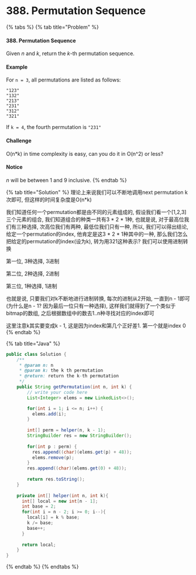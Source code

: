 # 388. Permutation Sequence

{% tabs %}
{% tab title="Problem" %}
#### 388. Permutation Sequence

Given _n_ and _k_, return the _k_-th permutation sequence.

#### Example

For `n = 3`, all permutations are listed as follows:

```text
"123"
"132"
"213"
"231"
"312"
"321"
```

If `k = 4`, the fourth permutation is `"231"`

#### Challenge

O\(n\*k\) in time complexity is easy, can you do it in O\(n^2\) or less?

#### Notice

_n_ will be between 1 and 9 inclusive.
{% endtab %}

{% tab title="Solution" %}
理论上来说我们可以不断地调用next permutation k次即可, 但这样的时间复杂度是O\(n\*k\)

我们知道任何一个permutation都是由不同的元素组成的, 假设我们看一个\[1,2,3\]三个元素的组合, 我们知道组合的种类一共有3 \* 2 \* 1种, 也就是说, 对于最高位我们有三种选择, 次高位我们有两种, 最低位我们只有一种, 所以, 我们可以得出结论, 给定一个permutation的index, 他肯定是这3 \* 2 \* 1种其中的一种, 那么我们怎么把给定的permutation的index\(设为k\), 转为用321这种表示? 我们可以使用进制转换

第一位, 3种选择, 3进制

第二位, 2种选择, 2进制

第三位, 1种选择, 1进制

也就是说, 只要我们对k不断地进行进制转换, 每次的进制从2开始, 一直到n - 1即可\(为什么是n - 1? 因为最后一位只有一种选择\), 这样我们就得到了一个类似于bitmap的数组, 之后根据数组中的数去1..n种寻找对应的index即可

这里注意k其实要变成k - 1, 这是因为index和第几个正好差1. 第一个就是index 0
{% endtab %}

{% tab title="Java" %}
```java
public class Solution {
    /**
     * @param n: n
     * @param k: the k th permutation
     * @return: return the k-th permutation
     */
    public String getPermutation(int n, int k) {
        // write your code here
        List<Integer> elems = new LinkedList<>();

        for(int i = 1; i <= n; i++) {
          elems.add(i);
        }
        
        int[] perm = helper(n, k - 1);
        StringBuilder res = new StringBuilder();
        
        for(int p : perm) {
          res.append((char)(elems.get(p) + 48));
          elems.remove(p);
        }
        res.append((char)(elems.get(0) + 48));
        
        return res.toString();
    }
    
    private int[] helper(int n, int k){
      int[] local = new int[n - 1];
      int base = 2;
      for(int i = n - 2; i >= 0; i--){
        local[i] = k % base;
        k /= base;
        base++;
      }
      
      return local;
    }
}
```
{% endtab %}
{% endtabs %}

